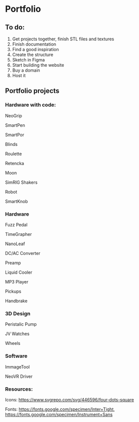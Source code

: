 # Portfolio

## To do:
1. Get projects together, finish STL files and textures
2. Finish documentation
3. Find a good inspiration
4. Create the structure
5. Sketch in Figma
6. Start building the website
7. Buy a domain
8. Host it

## Portfolio projects

### Hardware with code:

NeoGrip

SmartPen

SmartPor

Blinds

Roulette

Retencka

Moon

SimRIG Shakers

Robot

SmartKnob


### Hardware

Fuzz Pedal

TimeGrapher

NanoLeaf

DC/AC Converter

Preamp

Liquid Cooler

MP3 Player

Pickups

Handbrake

### 3D Design

Peristalic Pump

JV Watches

Wheels

### Software

ImmageTool

NeoVR Driver

### Resources:
Icons: https://www.svgrepo.com/svg/446596/four-dots-square

Fonts: https://fonts.google.com/specimen/Inter+Tight,  https://fonts.google.com/specimen/Instrument+Sans



